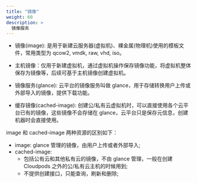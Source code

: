 ```yaml
---
title: "镜像"
weight: 60
description: >
  镜像服务
---
```


- 镜像(image): 是用于新建云服务器(虚拟机)、裸金属(物理机)使用的模板文件，常用类型为 qcow2, vmdk, raw, vhd, iso。

- 主机镜像：仅用于新建虚拟机，通过虚拟机操作保存镜像功能，将虚拟机整体保存为镜像等，后续可基于主机镜像创建虚拟机。

- 镜像服务(glance): 云平台的镜像服务叫做 glance，用于存储转换用户上传或外部导入的镜像，提供下载功能。

- 缓存镜像(cached-image): 创建公/私有云虚拟机时，可以直接使用各个云平台已有的镜像，这些镜像不会存储在 glance，云平台只是保存元信息，创建机器时会直接使用。

image 和 cached-image 两种资源的区别如下：

- image: glance 管理的镜像，由用户上传或者外部导入;
- cached-image:
  - 包括公有云和其他私有云的镜像，不由 glance 管理，一般在创建 Cloudpods 之外的公/私有云主机的时候用到;
  - 不提供创建接口，只能查询，刷新和删除;

